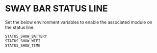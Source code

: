 # SWAY BAR STATUS LINE

Set the below environment variables to enable the associated module on the status line.

```bash
STATUS_SHOW_BATTERY
STATUS_SHOW_WIFI
STATUS_SHOW_TIME
```
